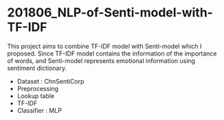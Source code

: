 # 201806_NLP-of-Senti-model-with-TF-IDF

This project aims to combine TF-IDF model with Senti-model which I proposed. Since TF-IDF model contains the information of the importance of words, and Senti-model represents emotional information using sentiment dictionary.

  - Dataset : ChnSentiCorp
  - Preprocessing
  - Lookup table
  - TF-IDF
  - Classifier : MLP
